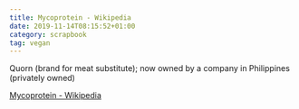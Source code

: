 ```yaml
---
title: Mycoprotein - Wikipedia
date: 2019-11-14T08:15:52+01:00
category: scrapbook
tag: vegan 
---
```


Quorn (brand for meat substitute); now owned by a company in Philippines (privately owned)

[Mycoprotein - Wikipedia](https://en.m.wikipedia.org/wiki/Mycoprotein)